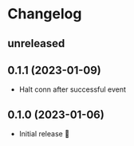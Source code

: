 # Changelog

## unreleased

## 0.1.1 (2023-01-09)

- Halt conn after successful event

## 0.1.0 (2023-01-06)

- Initial release :tada:
